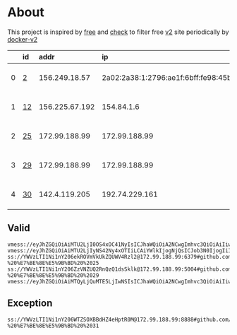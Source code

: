 
# About

This project is inspired by [free](https://github.com/freefq/free) and [check](https://github.com/yeahwu/check) to filter free [v2](https://github.com/v2fly/v2ray-core) site periodically by [docker-v2](https://hub.docker.com/r/v2ray/official)
    
    
|    | id                   | addr           | ip                                   | chatgpt          | netflix        | tiktok           |
|---:|:---------------------|:---------------|:-------------------------------------|:-----------------|:---------------|:-----------------|
|  0 | [2](config/2.json)   | 156.249.18.57  | 2a02:2a38:1:2796:ae1f:6bff:fe98:45b2 | Yes (Region: NL) | Originals Only | Yes (Region: NL) |
|  1 | [12](config/12.json) | 156.225.67.192 | 154.84.1.6                           | Yes (Region: NL) | Originals Only | Yes (Region: NL) |
|  2 | [25](config/25.json) | 172.99.188.99  | 172.99.188.99                        | Yes (Region: NL) | Originals Only | Yes (Region: NL) |
|  3 | [29](config/29.json) | 172.99.188.99  | 172.99.188.99                        | Yes (Region: NL) | Originals Only | Yes (Region: NL) |
|  4 | [30](config/30.json) | 142.4.119.205  | 192.74.229.161                       | IP is BLOCKED    | Originals Only | Yes (Region: US) |

## Valid
```
vmess://eyJhZGQiOiAiMTU2LjI0OS4xOC41NyIsICJhaWQiOiA2NCwgImhvc3QiOiAiIiwgImlkIjogIjQxODA0OGFmLWEyOTMtNGI5OS05YjBjLTk4Y2EzNTgwZGQyNCIsICJuZXQiOiAidGNwIiwgInBhdGgiOiAiIiwgInBvcnQiOiA0MzQwMiwgInBzIjogImdpdGh1Yi5jb20vZnJlZWZxIC0gXHU1MzU3XHU5NzVlXHU4YzZhXHU3NjdiXHU3NzAxXHU3ZWE2XHU3ZmYwXHU1MTg1XHU2NWFmXHU1ODIxQ2xvdWRpbm5vdmF0aW9uXHU2NTcwXHU2MzZlXHU0ZTJkXHU1ZmMzIDIiLCAidGxzIjogIiIsICJ0eXBlIjogImF1dG8iLCAic2VjdXJpdHkiOiAiYXV0byIsICJza2lwLWNlcnQtdmVyaWZ5IjogdHJ1ZSwgInNuaSI6ICIifQ==
vmess://eyJhZGQiOiAiMTU2LjIyNS42Ny4xOTIiLCAiYWlkIjogNjQsICJob3N0IjogIiIsICJpZCI6ICJkMDI0ZmQ4Yi1lYTc4LTQ3ODktYjkyOC03MGFmYTFhOTEwY2UiLCAibmV0IjogInRjcCIsICJwYXRoIjogIiIsICJwb3J0IjogNDgxMjMsICJwcyI6ICJnaXRodWIuY29tL2ZyZWVmcSAtIFx1NTM1N1x1OTc1ZSAgMTIiLCAidGxzIjogIiIsICJ0eXBlIjogImF1dG8iLCAic2VjdXJpdHkiOiAiYXV0byIsICJza2lwLWNlcnQtdmVyaWZ5IjogdHJ1ZSwgInNuaSI6ICIifQ==
ss://YWVzLTI1Ni1nY206ekROVmVkUkZQUWV4Rzl2@172.99.188.99:6379#github.com/freefq%20-%20%E7%BE%8E%E5%9B%BD%20%2025
ss://YWVzLTI1Ni1nY206ZzVNZUQ2RnQzQ1dsSklk@172.99.188.99:5004#github.com/freefq%20-%20%E7%BE%8E%E5%9B%BD%20%2029
vmess://eyJhZGQiOiAiMTQyLjQuMTE5LjIwNSIsICJhaWQiOiA2NCwgImhvc3QiOiAiIiwgImlkIjogIjQxODA0OGFmLWEyOTMtNGI5OS05YjBjLTk4Y2EzNTgwZGQyNCIsICJuZXQiOiAidGNwIiwgInBhdGgiOiAiIiwgInBvcnQiOiA1Mzk4NiwgInBzIjogImdpdGh1Yi5jb20vZnJlZWZxIC0gXHU3ZjhlXHU1NmZkXHU1MmEwXHU1MjI5XHU3OThmXHU1YzNjXHU0ZTlhXHU1ZGRlXHU1NzIzXHU0ZjU1XHU1ODVlUEVHIFRFQ0ggMzAiLCAidGxzIjogIiIsICJ0eXBlIjogImF1dG8iLCAic2VjdXJpdHkiOiAiYXV0byIsICJza2lwLWNlcnQtdmVyaWZ5IjogdHJ1ZSwgInNuaSI6ICIifQ==
```

## Exception
```
ss://YWVzLTI1Ni1nY206WTZSOXBBdHZ4eHptR0M@172.99.188.99:8888#github.com/freefq%20-%20%E7%BE%8E%E5%9B%BD%20%2031
```

